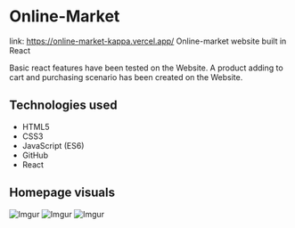 # Online-Market
 link: https://online-market-kappa.vercel.app/
 Online-market website built in React


Basic react features have been tested on the Website. A product adding to cart and purchasing scenario has been created on the Website.



## Technologies used


* HTML5
* CSS3
* JavaScript (ES6)
* GitHub
* React




## Homepage visuals


![Imgur](https://i.imgur.com/4zJZpp8.png)
![Imgur](https://i.imgur.com/k1AK8XI.png)
![Imgur](https://i.imgur.com/6bV0ku1.png)


